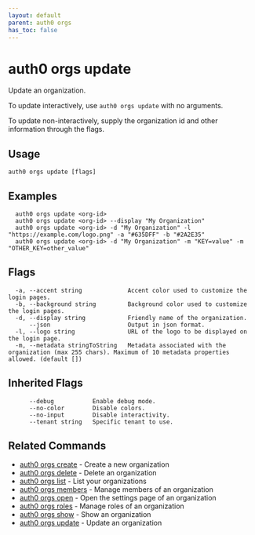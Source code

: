 ```yaml
---
layout: default
parent: auth0 orgs
has_toc: false
---
```

# auth0 orgs update

Update an organization.

To update interactively, use `auth0 orgs update` with no arguments.

To update non-interactively, supply the organization id and other information through the flags.

## Usage
```
auth0 orgs update [flags]
```

## Examples

```
  auth0 orgs update <org-id>
  auth0 orgs update <org-id> --display "My Organization"
  auth0 orgs update <org-id> -d "My Organization" -l "https://example.com/logo.png" -a "#635DFF" -b "#2A2E35"
  auth0 orgs update <org-id> -d "My Organization" -m "KEY=value" -m "OTHER_KEY=other_value"
```


## Flags

```
  -a, --accent string             Accent color used to customize the login pages.
  -b, --background string         Background color used to customize the login pages.
  -d, --display string            Friendly name of the organization.
      --json                      Output in json format.
  -l, --logo string               URL of the logo to be displayed on the login page.
  -m, --metadata stringToString   Metadata associated with the organization (max 255 chars). Maximum of 10 metadata properties allowed. (default [])
```


## Inherited Flags

```
      --debug           Enable debug mode.
      --no-color        Disable colors.
      --no-input        Disable interactivity.
      --tenant string   Specific tenant to use.
```


## Related Commands

- [auth0 orgs create](auth0_orgs_create.md) - Create a new organization
- [auth0 orgs delete](auth0_orgs_delete.md) - Delete an organization
- [auth0 orgs list](auth0_orgs_list.md) - List your organizations
- [auth0 orgs members](auth0_orgs_members.md) - Manage members of an organization
- [auth0 orgs open](auth0_orgs_open.md) - Open the settings page of an organization
- [auth0 orgs roles](auth0_orgs_roles.md) - Manage roles of an organization
- [auth0 orgs show](auth0_orgs_show.md) - Show an organization
- [auth0 orgs update](auth0_orgs_update.md) - Update an organization


